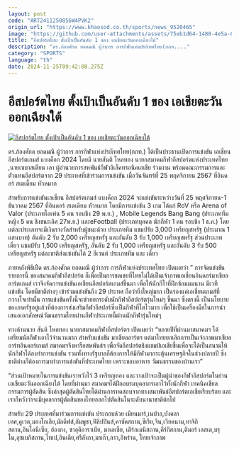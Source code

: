 ```yaml
---
layout: post
code: "ART2411250856W4PVK2"
origin_url: "https://www.khaosod.co.th/sports/news_9520465"
image: "https://github.com/user-attachments/assets/75eb1d64-1488-4e5a-8863-8a9eeece818d"
title: "อีสปอร์ตไทย ตั้งเป้าเป็นอันดับ 1 ของ เอเชียตะวันออกเฉียงใต้"
description: "ดร.ก้องศักด ยอดมณี ผู้ว่าการ การกีฬาแห่งประัเทศไทย(กกท...."
category: "SPORTS"
language: "th"
date: 2024-11-25T09:42:08.275Z
---
```


# อีสปอร์ตไทย ตั้งเป้าเป็นอันดับ 1 ของ เอเชียตะวันออกเฉียงใต้

[![อีสปอร์ตไทย ตั้งเป้าเป็นอันดับ 1 ของ เอเชียตะวันออกเฉียงใต้](https://www.khaosod.co.th/wpapp/uploads/2024/11/rerw.jpg "อีสปอร์ตไทย ตั้งเป้าเป็นอันดับ 1 ของ เอเชียตะวันออกเฉียงใต้")](https://www.khaosod.co.th/wpapp/uploads/2024/11/rerw.jpg)

ดร.ก้องศักด ยอดมณี ผู้ว่าการ การกีฬาแห่งประัเทศไทย(กกท.) ได้เป็นประธานเปิดการแข่งขัน เอเชี่ยน อีสปอร์ตเกมส์ แบงค็อก 2024 โดยมี นายสันติ โหลทอง นายกสมาคมกีฬาอีสปอร์ตแห่งประเทศไทย ,นายเซบาสเตียน เลา ผู้อำนวยการสหพันธ์กีฬาอิเล็คทรอนิคเอเชีย ร่วมงาน พร้อมคณะกรรมการและตัวแทนอีสปอร์ตจาก 29 ประเทศที่เข้าร่วมการแข่งขัน เมื่อวันจันทร์ที่ 25 พฤศจิกายน 2567 ที่อินดอร์ สเตเดี้ยม หัวหมาก

สำหรับการแข่งขันเอเชี่ยน อีสปอร์ตเกมส์ แบงค็อก 2024 จะแข่งขันระหว่างวันที่ 25 พฤศจิกายน-1 ธันวาคม 2567 ที่อินดอร์ สเตเดียม หัวหมาก โดยมีการแข่งขัน 3 เกม ได้แก่ RoV หรือ Arena of Valor (ประเภทโอเพ่น 5 คน รอบชิง 29 พ.ย.) , Mobile Legends Bang Bang (ประเภททีมหญิง 5 คน ชิงชนะเลิศ 27พ.ย.) และeFootball (ประเภทบุคคล นักกีฬา 1 คน รอบชิง 1 ธ.ค.) โดยแต่ละประเภทจะมีเงินรางวัลสำหรับผู้ชนะด้วย ประเภททีม แชมป์รับ 3,000 เหรียญสหรัฐ (ประมาณ 1 แสนบาท) อันดับ 2 รับ 2,000 เหรียญสหรัฐ และอันดับ 3 รับ 1,000 เหรียญสหรัฐ ส่วนประเภทเดี่ยว แชมป์รับ 1,500 เหรียญสหรัฐ, อันดับ 2 รับ 1,000 เหรียญสหรัฐ และอันดับ 3 รับ 500 เหรียญสหรัฐ แต่ละชาติส่งแข่งขันได้ 2 อีเวนต์ ประเภททีม และ เดี่ยว

ภายหลังพิธีเปืด ดร.ก้องศักด ยอดมณี ผู้ว่าการ การกีฬาแห่งประเทศไทย เปิดเผยว่า ” การจัดแข่งขันรายการนี้ ของสมาคมกีฬาอีสปอร์ต ก็เพื่อเป็นการชดเชยที่ไทยไม่ได้เป็นเจ้าภาพเอเชี่ยนอินดอร์มาเชียลอาร์ตเกมส์ เราจึงจัดการแข่งขันเอเชียนอีสปอร์ตเกมส์ขึ้นมา เพื่อให้นักกีใาที่ฝึกซ้อมมมนาน มีเวทีแข่งขัน โดยมีชาติต่างๆ เข้าร่วมแข่งขันถึง 29 ประทศ ถือว่ายิ่งใหญ่มาก เป็นรองแค่เอเชี่ยนเกมส์ที่ กวางโจเท่านั้น การแข่งขันครั้งนี้จะช่วยยกระดับนักกีฬาอีสปอร์ตรุ่นใหม่ๆ ขึ้นมา ซึ่งตรงนี้ เป็นนโยบายของภาครัฐอยู่แล้วที่ต้องการส่งเสริมกีฬาอีสปอร์ซึ่งเป็นกีฬาที่โตไวมาก เพื่อใช้เป็นเครื่องมือในการนำเสนอเอกลักษณ์วัฒนธรรมไทยผ่านกีฬาประเภทนี้ผ่านนักกีฬารุ่นใหม่ๆ

ทางด้านนาย สันติ โหลทอง นายกสมาคมกีฬาอีสปอร์ตฯ เปิดเผยว่า “หลายปีที่ผ่านมาสมาคมฯ ได้เตรียมนักกีฬาเอาไว้จำนวนมาก สำหรับแข่งขัน มาเชียลอาร์ตฯ แต่มาไทยยกเลิกการเป็นเจ้าภาพมาเชียลอาร์ทอินดอร์เกมส์ สมาคมฯจึงหารือสหพันธ์ฯ เพื่อจัดอีสปอร์ตชิงแชมป์เอเชียขึ้นเพื่อจะได้เป็นสนามให้นักกีฬาได้ลงทำการแข่งขัน รวมทั้งทางรัฐบาลก็ต้องการให้มีกีฬามากระตุ้นเศรษฐกิจในช่วงปลายปี ซึ่งชาติต่างก็ต้องการมาทำการแข่งขันที่ประเทศไทย เพราะชอบอาหาร วัฒนธรรมของบ้านเรา”

“ส่วนเป้าหมายในการแข่งขันเราหวังไว้ 3 เหรียญทอง และวางเป้าจะเป็นผู้นำของกีฬาอีสปอร์ตในย่านเอเชียตะวันออกเฉียงใต้ โดยที่ผ่านมา สมาคมฯได้ฝึกอบรมบุคลากรเอาไว้ทั้งนักกีฬา เทคนิคเชียล กรรมการผู้ตัดสิน ซึ่งล่าสุดผู้ตัดสินไทยได้ผ่านการทดสอบจากทางสมาพันธ์อีสปอร์ตเอเชียเรียบร้อย และเราก็หวังว่าจะมีบุคลากรผู้ตัดสินของไทยออกไปตัดสินในระดับนานาชาติต่อไป

สำหรับ 29 ประเทศที่มาร่วมการแข่งขัน ประกอบด้วย เมียนมาร์,เนปาล,บังคลาเทศ,คูเวต,มองโกเลีย,มัลดีฟส์,กัมพูชา,ฟิลิปปินส์,คาซัคสถาน,ซีเรีย,จีน,เวียดนาม,ทาจิกิสถาน,อินโดนีเซีย, ฮ่องกง, ซาอุดิอาราเบีย, มาเลเซีย, เติร์กเมนิสถาน,คีร์กิสถาน,ติมอร์ เลสเต,บรุไน,อุซเบกิสถาน,ไทเป,อินเดีย,ศรีลังกา,มาเก๊า,ลาว,อิหร่าน, ไทยเจ้าภาพ